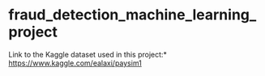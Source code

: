 # fraud_detection_machine_learning_project
Link to the Kaggle dataset used in this project:*
https://www.kaggle.com/ealaxi/paysim1

